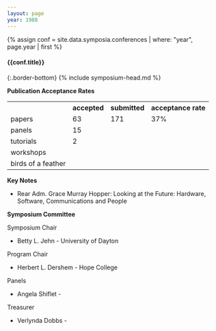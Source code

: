 ```yaml
---
layout: page
year: 1988
---
```

{% assign conf = site.data.symposia.conferences | where: "year", page.year | first %}
#### {{conf.title}}
{:.border-bottom}
{% include symposium-head.md %}


**Publication Acceptance Rates**
<table class="table table-hover table-sm"><tbody><tr><th></th>
<th>accepted</th>
<th>submitted</th>
<th>acceptance rate</th>
</tr><tr><td>papers</td>
<td>63</td>
<td>171</td>
<td>37%</td>
</tr><tr><td>panels</td>
<td>15</td>
<td></td>
<td></td>
</tr><tr><td>tutorials</td>
<td>2</td>
<td></td>
<td></td>
</tr><tr><td>workshops</td>
<td></td>
<td></td>
<td></td>
</tr><tr><td>birds of a feather</td>
<td></td>
<td></td>
<td></td>
</tr></tbody></table>

**Key Notes**

-   Rear Adm. Grace Murray Hopper: Looking at the Future: Hardware,
    Software, Communications and People

**Symposium Committee**

Symposium Chair

-   Betty L. Jehn - University of Dayton

Program Chair

-   Herbert L. Dershem - Hope College

Panels

-   Angela Shiflet -

Treasurer

-   Verlynda Dobbs -
